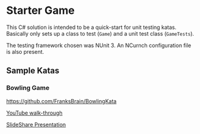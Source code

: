 # Starter Game

This C# solution is intended to be a quick-start for unit testing katas. Basically only sets up a class to test (`Game`) and a unit test class (`GameTests`). 

The testing framework chosen was NUnit 3. An NCurnch configuration file is also present.

## Sample Katas

### Bowling Game

https://github.com/FranksBrain/BowlingKata

[YouTube walk-through](https://www.youtube.com/watch?v=8Tdo8fslDsQ)

[SlideShare Presentation](https://www.slideshare.net/stewshack/bowling-game-kata-c)
